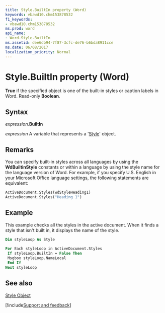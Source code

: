 ```yaml
---
title: Style.BuiltIn property (Word)
keywords: vbawd10.chm153878532
f1_keywords:
- vbawd10.chm153878532
ms.prod: word
api_name:
- Word.Style.BuiltIn
ms.assetid: dee6db94-7f87-3cfc-de76-b6bda8911cce
ms.date: 06/08/2017
localization_priority: Normal
---
```



# Style.BuiltIn property (Word)

 **True** if the specified object is one of the built-in styles or caption labels in Word. Read-only **Boolean**.


## Syntax

_expression_.**BuiltIn**

_expression_ A variable that represents a '[Style](Word.Style.md)' object.


## Remarks

You can specify built-in styles across all languages by using the  **WdBuiltinStyle** constants or within a language by using the style name for the language version of Word. For example, if you specify U.S. English in your Microsoft Office language settings, the following statements are equivalent:


```vb
ActiveDocument.Styles(wdStyleHeading1) 
ActiveDocument.Styles("Heading 1")
```


## Example

This example checks all the styles in the active document. When it finds a style that isn't built in, it displays the name of the style.


```vb
Dim styleLoop As Style 
 
For Each styleLoop in ActiveDocument.Styles 
 If styleLoop.BuiltIn = False Then 
 Msgbox styleLoop.NameLocal 
 End If 
Next styleLoop
```


## See also


[Style Object](Word.Style.md)

[!include[Support and feedback](~/includes/feedback-boilerplate.md)]